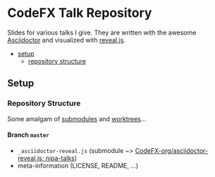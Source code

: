 # CodeFX Talk Repository

Slides for various talks I give. They are written with the awesome
 [Asciidoctor](http://asciidoctor.org/) and visualized with
 [reveal.js](http://asciidoctor.org/).

* [setup](#setup)
	* [repository structure](#repository-structure)

## Setup

### Repository Structure

Some amalgam of
 [submodules](https://git-scm.com/book/en/v2/Git-Tools-Submodules) and
 [worktrees](https://git-scm.com/docs/git-worktree)...

#### Branch `master`

* `_asciidoctor-reveal.js` (submodule ~> [CodeFX-org/asciidoctor-reveal.js; nipa-talks](https://github.com/CodeFX-org/asciidoctor-reveal.js/tree/nipa))
* meta-information (LICENSE, README, ...)
